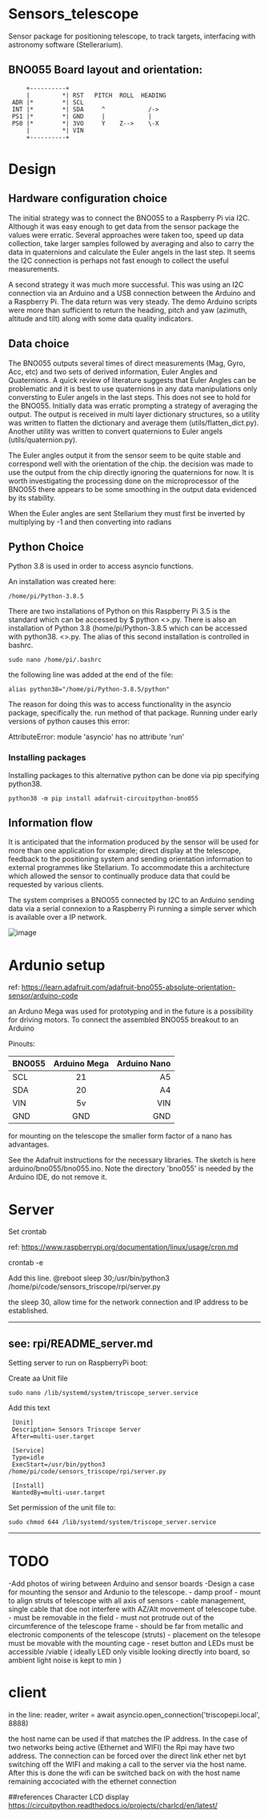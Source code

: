 # Sensors_telescope
Sensor package for positioning telescope, to track targets, interfacing with astronomy software (Stellerarium). 



## BNO055 Board layout and orientation:
         +----------+
         |         *| RST   PITCH  ROLL  HEADING
     ADR |*        *| SCL
     INT |*        *| SDA     ^            /->
     PS1 |*        *| GND     |            |
     PS0 |*        *| 3VO     Y    Z-->    \-X
         |         *| VIN
         +----------+


# Design

## Hardware configuration choice 

The initial strategy was to connect the BNO055 to a Raspberry Pi via I2C.  Although it was easy enough to get data from the sensor package the values were erratic.  Several approaches were taken too, speed up data collection, take larger samples followed by averaging and also to carry the data in quaternions and calculate the Euler angels in the last step. It seems the I2C connection is perhaps not fast enough to collect the useful measurements.

A second strategy it was much more successful. This was using an I2C connection via an Arduino and a USB connection between the Arduino and a Raspberry Pi.  The data return was very steady.   The demo Arduino scripts were more than sufficient to return the heading, pitch and yaw (azimuth, altitude and tilt) along with some data quality indicators. 

## Data choice 
The BNO055 outputs several times of direct measurements (Mag, Gyro, Acc, etc) and two sets of derived information, Euler Angles and Quaternions.  A quick review of literature suggests that Euler Angles can be problematic and it is best to use quaternions in any data manipulations only conversting to Euler angels in the last steps. 
This does not see to hold for the BNO055.  Initially data was erratic prompting a strategy of averaging the output.  The output is received in multi layer dictionary structures, so a utility was written to flatten the dictionary and average them (utils/flatten_dict.py).  Another utility was written to convert quaternions to Euler angels (utils/quaternion.py). 

The Euler angles output it from the sensor seem to be quite stable and correspond well with the orientation of the chip.  the decision was made to use the output from the chip directly ignoring the quaternions for now. It is worth investigating the processing done on the microprocessor of the BNO055 there appears to be some smoothing in the output data evidenced by its stability. 

When the Euler angles are sent Stellarium they must first be inverted by multiplying by -1 and then converting into radians 

## Python Choice 

Python 3.8 is used in order to access asyncio functions.

An installation was created here:
```
/home/pi/Python-3.8.5
```

There are two installations of Python on this Raspberry Pi 3.5 is the standard which can be accessed by  $ python <>.py.  There is also an installation of Python 3.8 (home/pi/Python-3.8.5 which can be accessed with python38. <>.py.  The alias of this second installation is controlled in bashrc.
```
sudo nano /home/pi/.bashrc
```


the following line was added at the end of the file: 
```
alias python38="/home/pi/Python-3.8.5/python"
```



The reason for doing this was to access functionality in the asyncio package, specifically the. run method of that package. Running under early versions of python causes this error: 

AttributeError: module 'asyncio' has no attribute 'run'

### Installing packages 
Installing packages to this alternative python can be done via pip specifying  python38.
```
python38 -m pip install adafruit-circuitpython-bno055
```





## Information flow

It is anticipated that the information produced by the sensor will be used for more than one application for example; direct display at the telescope, feedback to the positioning system and sending orientation information to external programmes like Stellarium.  To accommodate this a architecture which allowed the sensor to continually produce data that could be requested by various clients.  

The system comprises a BNO055 connected by I2C to an Arduino sending data via a serial connexion to a Raspberry Pi running a simple server which is available over a IP network.   


![image](docs/arch.png)




# Ardunio setup 

ref: https://learn.adafruit.com/adafruit-bno055-absolute-orientation-sensor/arduino-code

an Arduno Mega was used for prototyping and in the future is a possibility for driving motors.  To connect the assembled BNO055 breakout to an Arduino


Pinouts:

| BNO055       | Arduino Mega     | Arduino Nano     |
| :------------- | :----------: | -----------: |
|  SCL | 21  | A5 |
| SDA  | 20 | A4 |
| VIN  | 5v | VIN |
| GND  | GND | GND |


for mounting on the telescope the smaller form factor of a nano has advantages. 


See the Adafruit instructions for the necessary libraries.  The sketch is here arduino/bno055/bno055.ino.  Note the directory 'bno055' is needed by the Arduino IDE, do not remove it.

# Server


Set crontab

ref: https://www.raspberrypi.org/documentation/linux/usage/cron.md

crontab -e


Add this line.
@reboot sleep 30;/usr/bin/python3 /home/pi/code/sensors_triscope/rpi/server.py


the sleep 30, allow time for the network connection and IP address to be established.  

---
see: 
    rpi/README_server.md
---
Setting server to run on RaspberryPi boot:
    
Create aa Unit file 
```
sudo nano /lib/systemd/system/triscope_server.service
````

Add this text 
```
 [Unit]
 Description= Sensors Triscope Server
 After=multi-user.target

 [Service]
 Type=idle
 ExecStart=/usr/bin/python3 /home/pi/code/sensors_triscope/rpi/server.py

 [Install]
 WantedBy=multi-user.target
```


Set permission of the unit file to: 

```
sudo chmod 644 /lib/systemd/system/triscope_server.service
```

----


# TODO
-Add photos of wiring between Arduino and sensor  boards 
-Design a case for mounting the sensor and Ardunio to the telescope.
    - damp proof
    - mount to align struts of telescope with all axis of sensors
    - cable management, single cable that doe not interfere with AZ/Alt movement of telescope tube. 
    - must be removable in the field
    - must not protrude out of the circumference of the telescope frame 
    - should be far from metallic and electronic components of the telescope (struts)
    - placement on the telesope must be movable with the mounting cage
    - reset button and LEDs must be accessible /viable ( ideally LED only visible looking directly into board, so ambient light noise  is kept to min  ) 


# client 
in the line:
  reader, writer = await asyncio.open_connection('triscopepi.local', 8888)


the host name can be used if that matches the IP address. In the case of two networks being active (Ethernet and WIFI) the Rpi may have two address.  The connection can be forced over the direct link ether net byt switching off the WIFI and making a call to the server via the host name.  After this is done the wifi can be switched back on with the host name remaining accociated  with the ethernet connection   



##references
Character LCD display
https://circuitpython.readthedocs.io/projects/charlcd/en/latest/
